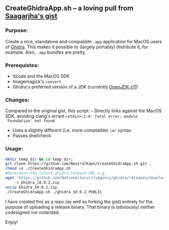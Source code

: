 ## CreateGhidraApp.sh – a loving pull from [Saagarjha's gist](https://gist.github.com/saagarjha/777909b257dbfa98649476b7f5af41bb)


### Purpose: 

Create a nice, standalone and compatible `.app` application for MacOS users of [Ghidra](https://github.com/NationalSecurityAgency/ghidra).
This makes it possible to (largely portably) distribute it, for example. Also, `.app` bundles are pretty. 

### Prerequistes:  

- Xcode and the MacOS SDK
- Imagemagick's `convert` 
- Ghidra's preferred version of a JDK (currently [OpenJDK v11](https://adoptium.net/releases.html?variant=openjdk11&jvmVariant=hotspot))

### Changes: 

Compared to the original gist, this script: 
– Directly links against the MacOS SDK, avoiding clang's errant `<stdin>:1:9: fatal error: module 'Foundation' not found` 
- Uses a slightly different (i.e. more comptaible) `jar` syntax 
- Passes shellcheck 

### Usage: 

```bash 
mkdir temp_dir && cd temp_dir; 
git clone https://github.com/NeutralKaon/CreateGhidraApp.sh.git . 
chmod +x ./CreateGhidraApp.sh
#Determine the latest_ghidra_release URL e.g. 
wget 'https://github.com/NationalSecurityAgency/ghidra/releases/download/Ghidra_10.0.2_build/ghidra_10.0.2_PUBLIC_20210804.zip'\
    -O Ghidra_10.0.2.zip 
unzip Ghidra_10.0.2.zip
./CreateGhidraApp.sh ./ghidra_10.0.2_PUBLIC
```
I have created this as a repo (as well as forking the gist) entirely for the purpose of uploading a release binary. That binary is (obviously) neither codesigned nor notarized. 

Enjoy!
